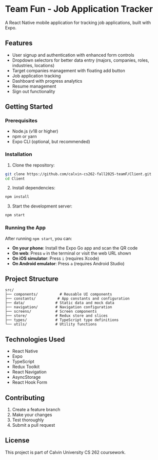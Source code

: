 # Team Fun - Job Application Tracker

A React Native mobile application for tracking job applications, built with Expo.

## Features

- User signup and authentication with enhanced form controls
- Dropdown selectors for better data entry (majors, companies, roles, industries, locations)
- Target companies management with floating add button
- Job application tracking
- Dashboard with progress analytics
- Resume management
- Sign out functionality

## Getting Started

### Prerequisites

- Node.js (v18 or higher)
- npm or yarn
- Expo CLI (optional, but recommended)

### Installation

1. Clone the repository:
```bash
git clone https://github.com/calvin-cs262-fall2025-teamF/Client.git
cd Client
```

2. Install dependencies:
```bash
npm install
```

3. Start the development server:
```bash
npm start
```

### Running the App

After running `npm start`, you can:

- **On your phone**: Install the Expo Go app and scan the QR code
- **On web**: Press `w` in the terminal or visit the web URL shown
- **On iOS simulator**: Press `i` (requires Xcode)
- **On Android emulator**: Press `a` (requires Android Studio)

## Project Structure

```
src/
├── components/          # Reusable UI components
├── constants/          # App constants and configuration
├── data/              # Static data and mock data
├── navigation/        # Navigation configuration
├── screens/           # Screen components
├── store/             # Redux store and slices
├── types/             # TypeScript type definitions
└── utils/             # Utility functions
```

## Technologies Used

- React Native
- Expo
- TypeScript
- Redux Toolkit
- React Navigation
- AsyncStorage
- React Hook Form

## Contributing

1. Create a feature branch
2. Make your changes
3. Test thoroughly
4. Submit a pull request

## License

This project is part of Calvin University CS 262 coursework.
